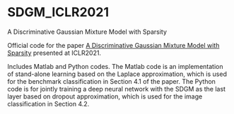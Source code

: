 # SDGM_ICLR2021
A Discriminative Gaussian Mixture Model with Sparsity

Official code for the paper [A Discriminative Gaussian Mixture Model with Sparsity](https://openreview.net/forum?id=-_Zp7r2-cGK) presented at ICLR2021.

Includes Matlab and Python codes. The Matlab code is an implementation of stand-alone learning based on the Laplace approximation, which is used for the benchmark classification in Section 4.1 of the paper. The Python code is for jointly training a deep neural network with the SDGM as the last layer based on dropout approximation, which is used for the image classification in Section 4.2.

